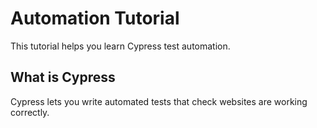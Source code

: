 <html>
<head>
  <title>Automation Tutorial</title>
</head>
<body>
<h1>Automation Tutorial</h1>
<p>This tutorial helps you learn Cypress test automation.</p>
<h2>What is Cypress</h2>
<p>Cypress lets you write automated tests that check websites are working correctly.</p>
</body>
</html>
